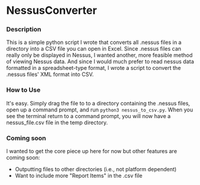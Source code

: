 # NessusConverter


### Description
This is a simple python script I wrote that converts all .nessus files in a directory into a CSV file you can open in Excel. Since .nessus files can really only be displayed in Nessus, I wanted another, more feasible method of viewing Nessus data. And since I would much prefer to read nessus data formatted in a spreadsheet-type format, I wrote a script to convert the .nessus files' XML format into CSV.

### How to Use
It's easy. Simply drag the file to to a directory containing the .nessus files, open up a command prompt, and run `python3 nessus_to_csv.py`. When you see the terminal return to a command prompt, you will now have a nessus_file.csv file in the temp directory.

### Coming soon
I wanted to get the core piece up here for now but other features are coming soon:
* Outputting files to other directories (i.e., not platform dependent)
* Want to include more "Report Items" in the .csv file
